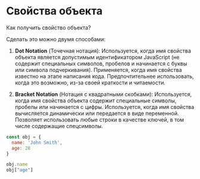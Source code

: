 # Свойства объекта
Как получить свойство объекта?

Сделать это можно двумя способами:
1. **Dot Notation** (Точечная нотация):
Используется, когда имя свойства объекта является допустимым идентификатором JavaScript (не содержит специальных символов, пробелов и начинается с буквы или символа подчеркивания).
Применяется, когда имя свойства известно на этапе написания кода.
Предпочтительнее использовать, когда это возможно, из-за своей краткости и читаемости.


2. **Bracket Notation** (Нотация с квадратными скобками):
Используется, когда имя свойства объекта содержит специальные символы, пробелы или начинается с цифры.
Используется, когда имя свойства вычисляется динамически или передается в виде переменной.
Позволяет использовать любые строки в качестве ключей, в том числе содержащие спецсимволы.

```js
const obj = {
  name: 'John Smith',
  age: 28
}

obj.name
obj["age"]
```
